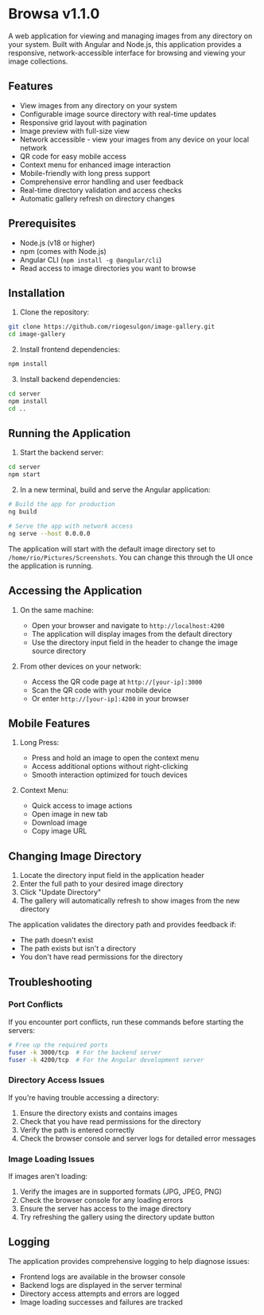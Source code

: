 # Browsa v1.1.0

A web application for viewing and managing images from any directory on your system. Built with Angular and Node.js, this application provides a responsive, network-accessible interface for browsing and viewing your image collections.

## Features

- View images from any directory on your system
- Configurable image source directory with real-time updates
- Responsive grid layout with pagination
- Image preview with full-size view
- Network accessible - view your images from any device on your local network
- QR code for easy mobile access
- Context menu for enhanced image interaction
- Mobile-friendly with long press support
- Comprehensive error handling and user feedback
- Real-time directory validation and access checks
- Automatic gallery refresh on directory changes

## Prerequisites

- Node.js (v18 or higher)
- npm (comes with Node.js)
- Angular CLI (`npm install -g @angular/cli`)
- Read access to image directories you want to browse

## Installation

1. Clone the repository:
```bash
git clone https://github.com/riogesulgon/image-gallery.git
cd image-gallery
```

2. Install frontend dependencies:
```bash
npm install
```

3. Install backend dependencies:
```bash
cd server
npm install
cd ..
```

## Running the Application

1. Start the backend server:
```bash
cd server
npm start
```

2. In a new terminal, build and serve the Angular application:
```bash
# Build the app for production
ng build

# Serve the app with network access
ng serve --host 0.0.0.0
```

The application will start with the default image directory set to `/home/rio/Pictures/Screenshots`. You can change this through the UI once the application is running.

## Accessing the Application

1. On the same machine:
   - Open your browser and navigate to `http://localhost:4200`
   - The application will display images from the default directory
   - Use the directory input field in the header to change the image source directory

2. From other devices on your network:
   - Access the QR code page at `http://[your-ip]:3000`
   - Scan the QR code with your mobile device
   - Or enter `http://[your-ip]:4200` in your browser

## Mobile Features

1. Long Press:
   - Press and hold an image to open the context menu
   - Access additional options without right-clicking
   - Smooth interaction optimized for touch devices

2. Context Menu:
   - Quick access to image actions
   - Open image in new tab
   - Download image
   - Copy image URL

## Changing Image Directory

1. Locate the directory input field in the application header
2. Enter the full path to your desired image directory
3. Click "Update Directory"
4. The gallery will automatically refresh to show images from the new directory

The application validates the directory path and provides feedback if:
- The path doesn't exist
- The path exists but isn't a directory
- You don't have read permissions for the directory

## Troubleshooting

### Port Conflicts
If you encounter port conflicts, run these commands before starting the servers:
```bash
# Free up the required ports
fuser -k 3000/tcp  # For the backend server
fuser -k 4200/tcp  # For the Angular development server
```

### Directory Access Issues
If you're having trouble accessing a directory:
1. Ensure the directory exists and contains images
2. Check that you have read permissions for the directory
3. Verify the path is entered correctly
4. Check the browser console and server logs for detailed error messages

### Image Loading Issues
If images aren't loading:
1. Verify the images are in supported formats (JPG, JPEG, PNG)
2. Check the browser console for any loading errors
3. Ensure the server has access to the image directory
4. Try refreshing the gallery using the directory update button

## Logging

The application provides comprehensive logging to help diagnose issues:
- Frontend logs are available in the browser console
- Backend logs are displayed in the server terminal
- Directory access attempts and errors are logged
- Image loading successes and failures are tracked
